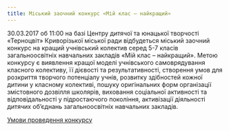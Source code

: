 ```yaml
---
title: Міський заочний конкурс «Мій клас – найкращий»
---
```


30.03.2017 об 11:00 на базі Центру дитячої та юнацької творчості «Терноцвіт» Криворізької міської ради відбудеться міський заочний конкурс на кращий учнівський колектив серед 5-7 класів загальноосвітніх навчальних закладів «Мій клас – найкращий». Метою конкурсу є виявлення кращої моделі учнівського самоврядування класного колективу, її дієвості та результативності, створення умов для розкриття творчого потенціалу учнів, розвитку здібностей кожної дитини у класному колективі, пошуку оригінальних форм організації змістовного дозвілля школярів, виховання соціальної активності та відповідальності у підростаючого покоління, активізації діяльності дитячих об’єднань загальноосвітніх навчальних закладів.

[Умови проведення конкурсу](https://drive.google.com/open?id=0B2WFhDmnmBnUdV9FdlUtU1dLT2s)
